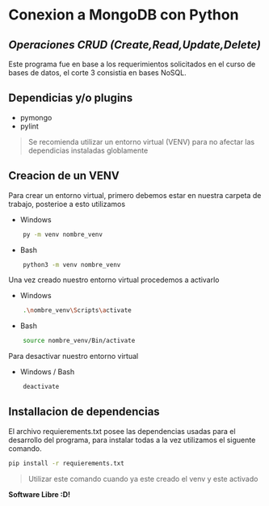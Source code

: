 # Conexion a MongoDB con Python 

## _Operaciones CRUD (Create,Read,Update,Delete)_

Este programa fue en base a los requerimientos solicitados en el curso de bases de datos, el corte 3 consistia en bases
NoSQL.

## Dependicias y/o plugins

- pymongo
- pylint

> Se recomienda utilizar un entorno virtual (VENV)
> para no afectar las dependicias instaladas globlamente

## Creacion de un VENV
Para crear un entorno virtual, primero debemos estar en nuestra carpeta de trabajo, posterioe a esto utilizamos

- Windows
```sh
    py -m venv nombre_venv
```
- Bash
```sh
    python3 -m venv nombre_venv
```

Una vez creado nuestro entorno virtual procedemos a activarlo

- Windows
```sh
    .\nombre_venv\Scripts\activate
```
- Bash
```sh
    source nombre_venv/Bin/activate
```

Para desactivar nuestro entorno virtual

- Windows / Bash
```sh
    deactivate 
```

## Installacion de dependencias
El archivo requierements.txt posee las dependencias usadas para el desarrollo del programa, para instalar todas a la vez
utilizamos el siguente comando.

```sh
pip install -r requierements.txt
```
> Utilizar este comando cuando ya este creado el venv y este activado


**Software Libre :D!**
